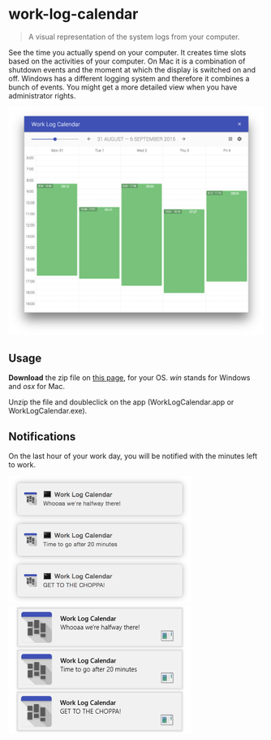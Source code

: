# work-log-calendar

> A visual representation of the system logs from your computer.

See the time you actually spend on your computer. It creates time slots based on the activities of your computer.
On Mac it is a combination of shutdown events and the moment at which the display is switched on and off.
Windows has a different logging system and therefore it combines a bunch of events. You might get a more detailed view when you have administrator rights.

![Demo](docs/demo.png "Demo")

## Usage

**Download** the zip file on [this page](https://github.com/dirkstals/work-log-calendar/releases/latest), for your OS. *win* stands for Windows and *osx* for Mac. 

Unzip the file and doubleclick on the app (WorkLogCalendar.app or WorkLogCalendar.exe).

## Notifications

On the last hour of your work day, you will be notified with the minutes left to work.

<img src="docs/notifications-osx.png" alt="Notifications on osx" width="360"/>
<img src="docs/notifications-windows.png" alt="Notifications on windows" width="360"/>
